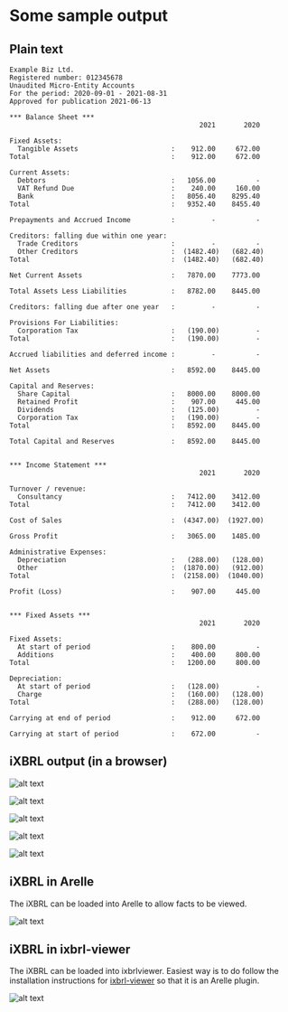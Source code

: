 
# Some sample output

## Plain text

```
Example Biz Ltd.
Registered number: 012345678
Unaudited Micro-Entity Accounts
For the period: 2020-09-01 - 2021-08-31
Approved for publication 2021-06-13

*** Balance Sheet ***
                                               2021       2020  

Fixed Assets:
  Tangible Assets                       :    912.00     672.00  
Total                                   :    912.00     672.00  

Current Assets:
  Debtors                               :   1056.00          -  
  VAT Refund Due                        :    240.00     160.00  
  Bank                                  :   8056.40    8295.40  
Total                                   :   9352.40    8455.40  

Prepayments and Accrued Income          :         -          -  

Creditors: falling due within one year:
  Trade Creditors                       :         -          -  
  Other Creditors                       :  (1482.40)   (682.40) 
Total                                   :  (1482.40)   (682.40) 

Net Current Assets                      :   7870.00    7773.00  

Total Assets Less Liabilities           :   8782.00    8445.00  

Creditors: falling due after one year   :         -          -  

Provisions For Liabilities:
  Corporation Tax                       :   (190.00)         -  
Total                                   :   (190.00)         -  

Accrued liabilities and deferred income :         -          -  

Net Assets                              :   8592.00    8445.00  

Capital and Reserves:
  Share Capital                         :   8000.00    8000.00  
  Retained Profit                       :    907.00     445.00  
  Dividends                             :   (125.00)         -  
  Corporation Tax                       :   (190.00)         -  
Total                                   :   8592.00    8445.00  

Total Capital and Reserves              :   8592.00    8445.00  


*** Income Statement ***
                                               2021       2020  

Turnover / revenue:
  Consultancy                           :   7412.00    3412.00  
Total                                   :   7412.00    3412.00  

Cost of Sales                           :  (4347.00)  (1927.00) 

Gross Profit                            :   3065.00    1485.00  

Administrative Expenses:
  Depreciation                          :   (288.00)   (128.00) 
  Other                                 :  (1870.00)   (912.00) 
Total                                   :  (2158.00)  (1040.00) 

Profit (Loss)                           :    907.00     445.00  


*** Fixed Assets ***
                                               2021       2020  

Fixed Assets:
  At start of period                    :    800.00          -  
  Additions                             :    400.00     800.00  
Total                                   :   1200.00     800.00  

Depreciation:
  At start of period                    :   (128.00)         -  
  Charge                                :   (160.00)   (128.00) 
Total                                   :   (288.00)   (128.00) 

Carrying at end of period               :    912.00     672.00  

Carrying at start of period             :    672.00          -  
```

## iXBRL output (in a browser)

![alt text](report-title.png)

![alt text](report-bs.png)

![alt text](report-income.png)

![alt text](report-assets.png)

![alt text](report-notes.png)

## iXBRL in Arelle

The iXBRL can be loaded into Arelle to allow facts to be viewed.

![alt text](arelle.png)

## iXBRL in ixbrl-viewer

The iXBRL can be loaded into ixbrlviewer.  Easiest way is to do follow the
installation instructions for
[ixbrl-viewer](https://github.com/Workiva/ixbrl-viewer) so that it is
an Arelle plugin.

![alt text](ixbrlviewer.png)


